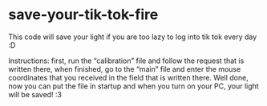 # save-your-tik-tok-fire
This code will save your light if you are too lazy to log into tik tok every day :D


Instructions: first, run the “calibration” file and follow the request that is written there, when finished, go to the “main” file and enter the mouse coordinates that you received in the field that is written there. Well done, now you can put the file in startup and when you turn on your PC, your light will be saved! :3
